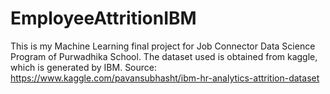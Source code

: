 # EmployeeAttritionIBM
This is my Machine Learning final project for Job Connector Data Science Program of Purwadhika School. The dataset used is obtained from kaggle, which is generated by IBM. Source: https://www.kaggle.com/pavansubhasht/ibm-hr-analytics-attrition-dataset
